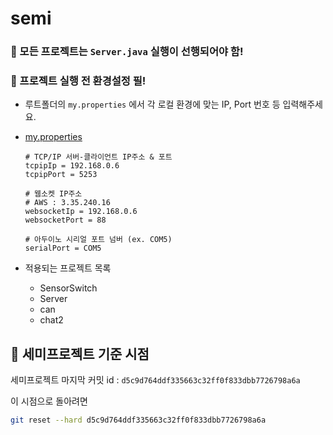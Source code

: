 # semi

### 🐸 모든 프로젝트는 `Server.java` 실행이 선행되어야 함!

### 🐤 프로젝트 실행 전 환경설정 필!

* 루트폴더의 `my.properties` 에서 각 로컬 환경에 맞는 IP, Port 번호 등 입력해주세요.

* [my.properties](https://github.com/multicampus4/semi/blob/master/my.properties)

  ```properties
  # TCP/IP 서버-클라이언트 IP주소 & 포트
  tcpipIp = 192.168.0.6
  tcpipPort = 5253
  	
  # 웹소켓 IP주소
  # AWS : 3.35.240.16
  websocketIp = 192.168.0.6
  websocketPort = 88
  	
  # 아두이노 시리얼 포트 넘버 (ex. COM5)
  serialPort = COM5
  ```

* 적용되는 프로젝트 목록

  * SensorSwitch
  * Server
  * can
  * chat2

## 🐽 세미프로젝트 기준 시점

세미프로젝트 마지막 커밋 id : `d5c9d764ddf335663c32ff0f833dbb7726798a6a`

이 시점으로 돌아려면

```bash
git reset --hard d5c9d764ddf335663c32ff0f833dbb7726798a6a
```






